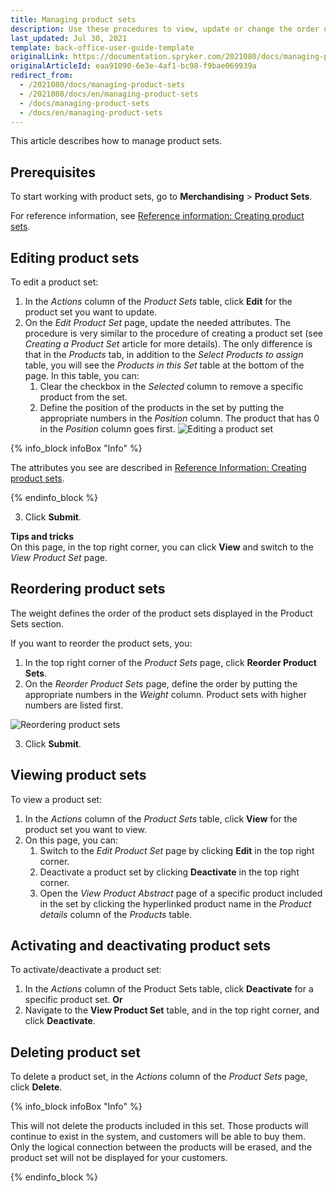 ```yaml
---
title: Managing product sets
description: Use these procedures to view, update or change the order of product sets, as well as activate/deactivate and/or delete them in the Back Office.
last_updated: Jul 30, 2021
template: back-office-user-guide-template
originalLink: https://documentation.spryker.com/2021080/docs/managing-product-sets
originalArticleId: eaa91090-6e3e-4af1-bc98-f9bae069939a
redirect_from:
  - /2021080/docs/managing-product-sets
  - /2021080/docs/en/managing-product-sets
  - /docs/managing-product-sets
  - /docs/en/managing-product-sets
---
```


This article describes how to manage product sets.

## Prerequisites

To start working with product sets, go to **Merchandising** > **Product Sets**.

For reference information, see [Reference information: Creating product sets](/docs/scos/user/back-office-user-guides/{{page.version}}/merchandising/product-sets/creating-product-sets.html#reference-information-creating-product-sets).

## Editing product sets

To edit a product set:
1. In the _Actions_ column of the *Product Sets* table, click **Edit** for the product set you want to update.
2. On the *Edit Product Set* page, update the needed attributes. The procedure is very similar to the procedure of creating a product set (see _Creating a Product Set_ article for more details). The only difference is that in the *Products* tab, in addition to the *Select Products to assign* table, you will see the *Products in this Set* table at the bottom of the page. In this table, you can:
    1. Clear the checkbox in the _Selected_ column to remove a specific product from the set.
    2. Define the position of the products in the set by putting the appropriate numbers in the _Position_ column. The product that has 0 in the _Position_ column goes first.
![Editing a product set](https://spryker.s3.eu-central-1.amazonaws.com/docs/User+Guides/Back+Office+User+Guides/Products/Products/Product+Sets/Managing+Product+Sets/editing-product-set.png)

{% info_block infoBox "Info" %}

The attributes you see are described in [Reference Information: Creating product sets](/docs/scos/user/back-office-user-guides/202108.0/merchandising/product-sets/creating-product-sets.html#reference-information-creating-product-sets).

{% endinfo_block %}

3. Click **Submit**.

**Tips and tricks**
<br>On this page, in the top right corner, you can click **View** and switch to the *View Product Set* page.

## Reordering product sets

The weight defines the order of the product sets displayed in the Product Sets section.

If you want to reorder the product sets, you:
1. In the top right corner of the *Product Sets* page, click **Reorder Product Sets**.
2. On the *Reorder Product Sets* page, define the order by putting the appropriate numbers in the _Weight_ column. Product sets with higher numbers are listed first.

![Reordering product sets](https://spryker.s3.eu-central-1.amazonaws.com/docs/User+Guides/Back+Office+User+Guides/Products/Products/Product+Sets/Managing+Product+Sets/reorder-product-sets.png)

3. Click **Submit**.

## Viewing product sets

To view a product set:
1. In the _Actions_ column of the *Product Sets* table, click **View** for the product set you want to view.
2. On this page, you can:
    1. Switch to the *Edit Product Set* page by clicking **Edit** in the top right corner.
    2. Deactivate a product set by clicking **Deactivate** in the top right corner.
    3. Open the *View Product Abstract* page of a specific product included in the set by clicking the hyperlinked product name in the _Product details_ column of the *Products* table.

## Activating and deactivating product sets

To activate/deactivate a product set:
1. In the _Actions_ column of the Product Sets table, click **Deactivate** for a specific product set.
    **Or**
2. Navigate to the **View Product Set** table, and in the top right corner, and click **Deactivate**.

## Deleting product set

To delete a product set, in the _Actions_ column of the *Product Sets* page, click **Delete**.

{% info_block infoBox "Info" %}

This will not delete the products included in this set. Those products will continue to exist in the system, and customers will be able to buy them. Only the logical connection between the products will be erased, and the product set will not be displayed for your customers.

{% endinfo_block %}
